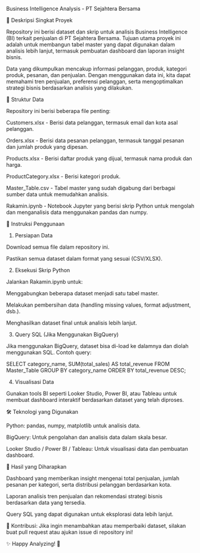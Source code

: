 Business Intelligence Analysis - PT Sejahtera Bersama

📌 Deskripsi Singkat Proyek

Repository ini berisi dataset dan skrip untuk analisis Business Intelligence (BI) terkait penjualan di PT Sejahtera Bersama. Tujuan utama proyek ini adalah untuk membangun tabel master yang dapat digunakan dalam analisis lebih lanjut, termasuk pembuatan dashboard dan laporan insight bisnis.

Data yang dikumpulkan mencakup informasi pelanggan, produk, kategori produk, pesanan, dan penjualan. Dengan menggunakan data ini, kita dapat memahami tren penjualan, preferensi pelanggan, serta mengoptimalkan strategi bisnis berdasarkan analisis yang dilakukan.

📂 Struktur Data

Repository ini berisi beberapa file penting:

Customers.xlsx - Berisi data pelanggan, termasuk email dan kota asal pelanggan.

Orders.xlsx - Berisi data pesanan pelanggan, termasuk tanggal pesanan dan jumlah produk yang dipesan.

Products.xlsx - Berisi daftar produk yang dijual, termasuk nama produk dan harga.

ProductCategory.xlsx - Berisi kategori produk.

Master_Table.csv - Tabel master yang sudah digabung dari berbagai sumber data untuk memudahkan analisis.

Rakamin.ipynb - Notebook Jupyter yang berisi skrip Python untuk mengolah dan menganalisis data menggunakan pandas dan numpy.

🚀 Instruksi Penggunaan

1. Persiapan Data

Download semua file dalam repository ini.

Pastikan semua dataset dalam format yang sesuai (CSV/XLSX).

2. Eksekusi Skrip Python

Jalankan Rakamin.ipynb untuk:

Menggabungkan beberapa dataset menjadi satu tabel master.

Melakukan pembersihan data (handling missing values, format adjustment, dsb.).

Menghasilkan dataset final untuk analisis lebih lanjut.

3. Query SQL (Jika Menggunakan BigQuery)

Jika menggunakan BigQuery, dataset bisa di-load ke dalamnya dan diolah menggunakan SQL. Contoh query:

SELECT category_name, SUM(total_sales) AS total_revenue
FROM Master_Table
GROUP BY category_name
ORDER BY total_revenue DESC;

4. Visualisasi Data

Gunakan tools BI seperti Looker Studio, Power BI, atau Tableau untuk membuat dashboard interaktif berdasarkan dataset yang telah diproses.

🛠 Teknologi yang Digunakan

Python: pandas, numpy, matplotlib untuk analisis data.

BigQuery: Untuk pengolahan dan analisis data dalam skala besar.

Looker Studio / Power BI / Tableau: Untuk visualisasi data dan pembuatan dashboard.

🎯 Hasil yang Diharapkan

Dashboard yang memberikan insight mengenai total penjualan, jumlah pesanan per kategori, serta distribusi pelanggan berdasarkan kota.

Laporan analisis tren penjualan dan rekomendasi strategi bisnis berdasarkan data yang tersedia.

Query SQL yang dapat digunakan untuk eksplorasi data lebih lanjut.

📢 Kontribusi: Jika ingin menambahkan atau memperbaiki dataset, silakan buat pull request atau ajukan issue di repository ini!

✨ Happy Analyzing! 🚀
